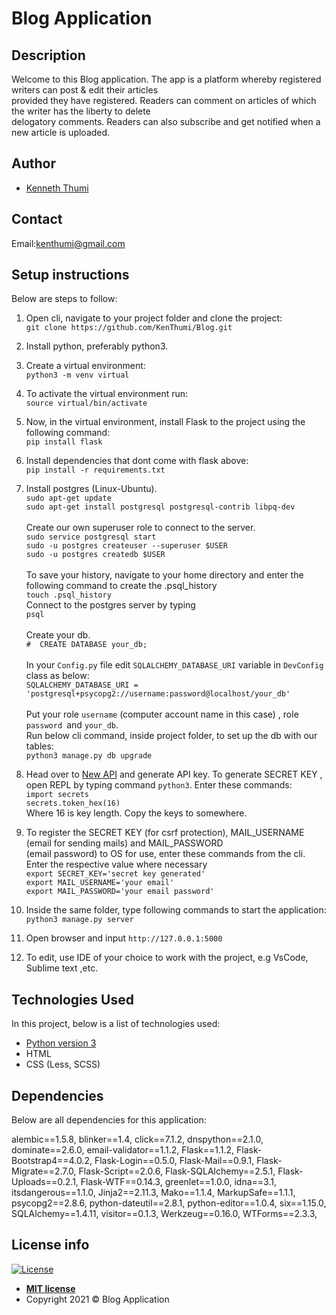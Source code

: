 # Blog Application
## Description
Welcome to this Blog application. The app is a platform whereby registered writers can post & edit their articles<br>
provided they have registered. Readers can comment on articles of which the writer has the liberty to delete <br>
delogatory comments. Readers can also subscribe and get notified when a new article is uploaded.

## Author
- [Kenneth Thumi](https://github.com/KenThumi)

## Contact
Email:kenthumi@gmail.com

## Setup instructions
Below are steps to follow:
1. Open cli, navigate to your project folder and clone the project: <br/>
         `git clone https://github.com/KenThumi/Blog.git`
2. Install python, preferably python3.
3. Create a virtual environment: <br/>
         `python3 -m venv virtual`
4. To activate the virtual environment run:<br/>
         `source virtual/bin/activate`
5. Now, in the virtual environment, install Flask to the project using the following command:<br/>
         `pip install flask`
6. Install dependencies that dont come with flask above:<br/>
         `pip install -r requirements.txt` 
7. Install postgres (Linux-Ubuntu).  
        `sudo apt-get update` <br/>
        `sudo apt-get install postgresql postgresql-contrib libpq-dev` <br>  
 Create our own superuser role to connect to the server. <br>
        `sudo service postgresql start` <br>
        `sudo -u postgres createuser --superuser $USER` <br>
        `sudo -u postgres createdb $USER` <br>  
 To save your history, navigate to your home directory and enter the following command to create the .psql_history  <br>
        `touch .psql_history`  <br>
 Connect to the postgres server by typing <br>
        `psql` <br>  
 Create your db. <br>
        `#  CREATE DATABASE your_db;` <br>  
 In your `Config.py` file edit `SQLALCHEMY_DATABASE_URI` variable in `DevConfig` class as below:<br>
        `SQLALCHEMY_DATABASE_URI = 'postgresql+psycopg2://username:password@localhost/your_db'` <br>  
 Put your role `username` (computer account name in this case) , role `password `and `your_db`.  
 Run below cli command, inside project folder, to set up the db with our tables: <br/>
            `python3 manage.py db upgrade`  
8. Head over to [New API](https://newsapi.org/) and generate API key. To generate SECRET KEY 
    , open REPL by typing command `python3`. Enter these commands: <br/>
            `import secrets` <br/>
            `secrets.token_hex(16)`<br/>
    Where 16 is key length. Copy the keys to somewhere.
9. To register the SECRET KEY (for csrf protection), MAIL_USERNAME (email for sending mails) and MAIL_PASSWORD <br>
 (email password) to OS for use, enter these commands from the cli. Enter the respective value where necessary <br/>
            `export SECRET_KEY='secret key generated'` <br/>
            `export MAIL_USERNAME='your email'`        <br/>
            `export MAIL_PASSWORD='your email password'`

10. Inside the same folder,  type following commands to start the application:<br/>
            `python3 manage.py server`
11. Open browser and input `http://127.0.0.1:5000`
12. To edit, use IDE of your choice to work with the project, e.g VsCode, Sublime text ,etc.

## Technologies Used
In this project, below is a list of technologies used:
- [Python version 3](https://www.python.org/)
- HTML
- CSS (Less, SCSS)

## Dependencies
Below are all dependencies for this application: <br>

alembic==1.5.8,
blinker==1.4,
click==7.1.2,
dnspython==2.1.0,
dominate==2.6.0,
email-validator==1.1.2,
Flask==1.1.2,
Flask-Bootstrap4==4.0.2,
Flask-Login==0.5.0,
Flask-Mail==0.9.1,
Flask-Migrate==2.7.0,
Flask-Script==2.0.6,
Flask-SQLAlchemy==2.5.1,
Flask-Uploads==0.2.1,
Flask-WTF==0.14.3,
greenlet==1.0.0,
idna==3.1,
itsdangerous==1.1.0,
Jinja2==2.11.3,
Mako==1.1.4,
MarkupSafe==1.1.1,
psycopg2==2.8.6,
python-dateutil==2.8.1,
python-editor==1.0.4,
six==1.15.0,
SQLAlchemy==1.4.11,
visitor==0.1.3,
Werkzeug==0.16.0,
WTForms==2.3.3,

## License info
[![License](http://img.shields.io/:license-mit-blue.svg?style=flat-square)](http://badges.mit-license.org)

- **[MIT license](http://opensource.org/licenses/mit-license.php)**
- Copyright 2021 © Blog Application
